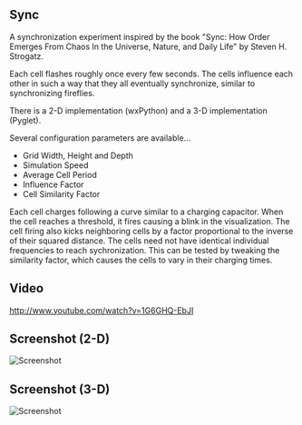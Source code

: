 ## Sync

A synchronization experiment inspired by the book "Sync: How Order Emerges
From Chaos In the Universe, Nature, and Daily Life" by Steven H. Strogatz.

Each cell flashes roughly once every few seconds. The cells
influence each other in such a way that they all eventually synchronize,
similar to synchronizing fireflies.

There is a 2-D implementation (wxPython) and a 3-D implementation (Pyglet).

Several configuration parameters are available...

* Grid Width, Height and Depth
* Simulation Speed
* Average Cell Period
* Influence Factor
* Cell Similarity Factor

Each cell charges following a curve similar to a charging capacitor. When
the cell reaches a threshold, it fires causing a blink in the visualization.
The cell firing also kicks neighboring cells by a factor proportional to the
inverse of their squared distance. The cells need not have identical 
individual frequencies to reach sychronization. This can be tested by tweaking
the similarity factor, which causes the cells to vary in their charging times.

## Video

http://www.youtube.com/watch?v=1G6GHQ-EbJI

## Screenshot (2-D)

![Screenshot](https://raw.github.com/fogleman/Sync/master/screenshot-2d.png)

## Screenshot (3-D)

![Screenshot](https://raw.github.com/fogleman/Sync/master/screenshot-3d.png)
